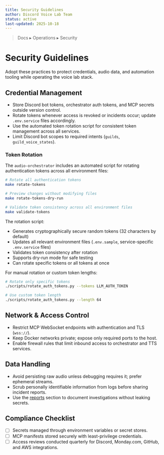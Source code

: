 ```yaml
---
title: Security Guidelines
author: Discord Voice Lab Team
status: active
last-updated: 2025-10-18
---
```


<!-- markdownlint-disable-next-line MD041 -->
> Docs ▸ Operations ▸ Security

# Security Guidelines

Adopt these practices to protect credentials, audio data, and automation tooling while operating the
voice lab stack.

## Credential Management

- Store Discord bot tokens, orchestrator auth tokens, and MCP secrets outside version control.
- Rotate tokens whenever access is revoked or incidents occur; update `.env.service` files accordingly.
- Use the automated token rotation script for consistent token management across all services.
- Limit Discord bot scopes to required intents (`guilds`, `guild_voice_states`).

### Token Rotation

The `audio-orchestrator` includes an automated script for rotating authentication tokens across all environment files:

```bash
# Rotate all authentication tokens
make rotate-tokens

# Preview changes without modifying files
make rotate-tokens-dry-run

# Validate token consistency across all environment files
make validate-tokens
```

The rotation script:

- Generates cryptographically secure random tokens (32 characters by default)
- Updates all relevant environment files (`.env.sample`, service-specific `.env.service` files)
- Validates token consistency after rotation
- Supports dry-run mode for safe testing
- Can rotate specific tokens or all tokens at once

For manual rotation or custom token lengths:

```bash
# Rotate only specific tokens
./scripts/rotate_auth_tokens.py --tokens LLM_AUTH_TOKEN

# Use custom token length
./scripts/rotate_auth_tokens.py --length 64
```

## Network & Access Control

- Restrict MCP WebSocket endpoints with authentication and TLS (`wss://`).
- Keep Docker networks private; expose only required ports to the host.
- Enable firewall rules that limit inbound access to orchestrator and TTS services.

## Data Handling

- Avoid persisting raw audio unless debugging requires it; prefer ephemeral streams.
- Scrub personally identifiable information from logs before sharing incident reports.
- Use the [reports](../reports/README.md) section to document investigations without leaking secrets.

## Compliance Checklist

- [ ] Secrets managed through environment variables or secret stores.
- [ ] MCP manifests stored securely with least-privilege credentials.
- [ ] Access reviews conducted quarterly for Discord, Monday.com, GitHub, and AWS integrations.
